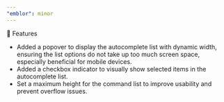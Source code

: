 ```yaml
---
"emblor": minor
---
```


🚀 Features

- Added a popover to display the autocomplete list with dynamic width, ensuring the list options do not take up too much screen space, especially beneficial for mobile devices.
- Added a checkbox indicator to visually show selected items in the autocomplete list.
- Set a maximum height for the command list to improve usability and prevent overflow issues.
